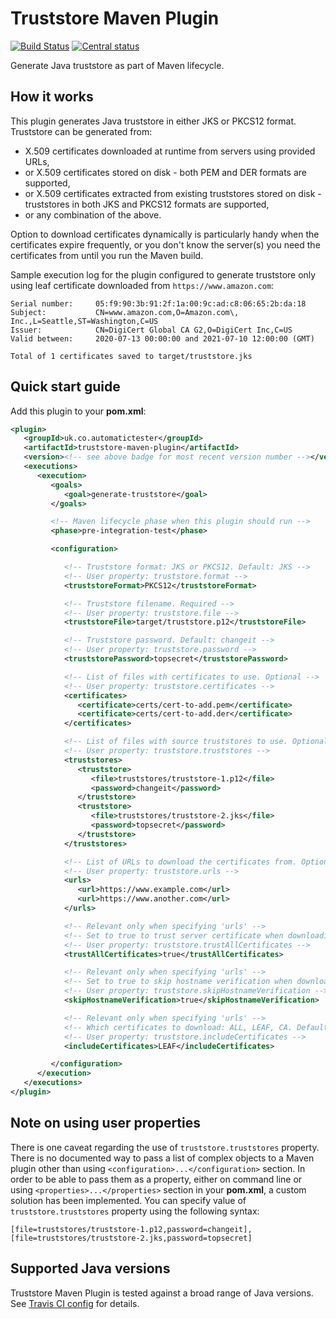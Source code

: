 # Truststore Maven Plugin

[![Build Status](https://travis-ci.com/automatictester/truststore-maven-plugin.svg?branch=master)](https://travis-ci.com/automatictester/truststore-maven-plugin)
[![Central status](https://maven-badges.herokuapp.com/maven-central/uk.co.automatictester/truststore-maven-plugin/badge.svg)](https://maven-badges.herokuapp.com/maven-central/uk.co.automatictester/truststore-maven-plugin)

Generate Java truststore as part of Maven lifecycle.

## How it works

This plugin generates Java truststore in either JKS or PKCS12 format. Truststore can be generated from:

- X.509 certificates downloaded at runtime from servers using provided URLs,
- or X.509 certificates stored on disk - both PEM and DER formats are supported,
- or X.509 certificates extracted from existing truststores stored on disk - truststores in both JKS and PKCS12 formats
  are supported,
- or any combination of the above.

Option to download certificates dynamically is particularly handy when the certificates expire frequently, or you don't
know the server(s) you need the certificates from until you run the Maven build.

Sample execution log for the plugin configured to generate truststore only using leaf certificate downloaded from
`https://www.amazon.com`:

```
Serial number:     05:f9:90:3b:91:2f:1a:00:9c:ad:c8:06:65:2b:da:18
Subject:           CN=www.amazon.com,O=Amazon.com\, Inc.,L=Seattle,ST=Washington,C=US
Issuer:            CN=DigiCert Global CA G2,O=DigiCert Inc,C=US
Valid between:     2020-07-13 00:00:00 and 2021-07-10 12:00:00 (GMT)

Total of 1 certificates saved to target/truststore.jks
```

## Quick start guide

Add this plugin to your **pom.xml**:

```xml
<plugin>
   <groupId>uk.co.automatictester</groupId>
   <artifactId>truststore-maven-plugin</artifactId>
   <version><!-- see above badge for most recent version number --></version>
   <executions>
      <execution>
         <goals>
            <goal>generate-truststore</goal>
         </goals>

         <!-- Maven lifecycle phase when this plugin should run -->
         <phase>pre-integration-test</phase>

         <configuration>

            <!-- Truststore format: JKS or PKCS12. Default: JKS -->
            <!-- User property: truststore.format -->
            <truststoreFormat>PKCS12</truststoreFormat>

            <!-- Truststore filename. Required -->
            <!-- User property: truststore.file -->
            <truststoreFile>target/truststore.p12</truststoreFile>

            <!-- Truststore password. Default: changeit -->
            <!-- User property: truststore.password -->
            <truststorePassword>topsecret</truststorePassword>

            <!-- List of files with certificates to use. Optional -->
            <!-- User property: truststore.certificates -->
            <certificates>
               <certificate>certs/cert-to-add.pem</certificate>
               <certificate>certs/cert-to-add.der</certificate>
            </certificates>

            <!-- List of files with source truststores to use. Optional -->
            <!-- User property: truststore.truststores -->
            <truststores>
               <truststore>
                  <file>truststores/truststore-1.p12</file>
                  <password>changeit</password>
               </truststore>
               <truststore>
                  <file>truststores/truststore-2.jks</file>
                  <password>topsecret</password>
               </truststore>
            </truststores>

            <!-- List of URLs to download the certificates from. Optional -->
            <!-- User property: truststore.urls -->
            <urls>
               <url>https://www.example.com</url>
               <url>https://www.another.com</url>
            </urls>

            <!-- Relevant only when specifying 'urls' -->
            <!-- Set to true to trust server certificate when downloading certificates. Default: false -->
            <!-- User property: truststore.trustAllCertificates -->
            <trustAllCertificates>true</trustAllCertificates>

            <!-- Relevant only when specifying 'urls' -->
            <!-- Set to true to skip hostname verification when downloading certificates. Default: false -->
            <!-- User property: truststore.skipHostnameVerification -->
            <skipHostnameVerification>true</skipHostnameVerification>

            <!-- Relevant only when specifying 'urls' -->
            <!-- Which certificates to download: ALL, LEAF, CA. Default: ALL. -->
            <!-- User property: truststore.includeCertificates -->
            <includeCertificates>LEAF</includeCertificates>

         </configuration>
      </execution>
   </executions>
</plugin>
```

## Note on using user properties

There is one caveat regarding the use of `truststore.truststores` property. There is no documented way to pass a list of
complex objects to a Maven plugin other than using `<configuration>...</configuration>` section. In order to be able to
pass them as a property, either on command line or using `<properties>...</properties>` section in your **pom.xml**, a
custom solution has been implemented. You can specify value of `truststore.truststores` property using the following
syntax:

```
[file=truststores/truststore-1.p12,password=changeit],[file=truststores/truststore-2.jks,password=topsecret]
```

## Supported Java versions

Truststore Maven Plugin is tested against a broad range of Java versions.
See [Travis CI config](https://github.com/automatictester/truststore-maven-plugin/blob/master/.travis.yml) for details.
